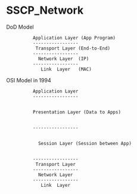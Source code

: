 # SSCP_Network

DoD Model

              Application Layer (App Program)
              -----------------
               Transport Layer (End-to-End)
              -----------------
                Network Layer  (IP)
              -----------------
                 Link  Layer   (MAC)

OSI Model in 1994

              Application Layer
              -----------------
              
              
              Presentation Layer (Data to Apps)
              
              
              -----------------
              
              
                Session Layer (Session between App)
                
              
              -----------------
               Transport Layer
              -----------------
                Network Layer
              -----------------
                 Link  Layer

    
